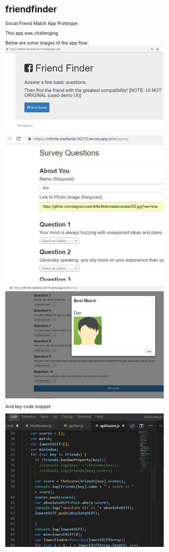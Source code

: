 # friendfinder
Social Friend Match App Prototype

This app was challenging 

Below are some images of the app flow:
![img 1](./rm1.jpg)

![img 2](./rm2.jpg)

![img 3](./rm3.jpg)

And key code snippet


![img 4](./rm4.jpg)
